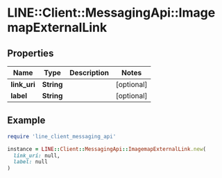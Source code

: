 # LINE::Client::MessagingApi::ImagemapExternalLink

## Properties

| Name | Type | Description | Notes |
| ---- | ---- | ----------- | ----- |
| **link_uri** | **String** |  | [optional] |
| **label** | **String** |  | [optional] |

## Example

```ruby
require 'line_client_messaging_api'

instance = LINE::Client::MessagingApi::ImagemapExternalLink.new(
  link_uri: null,
  label: null
)
```

